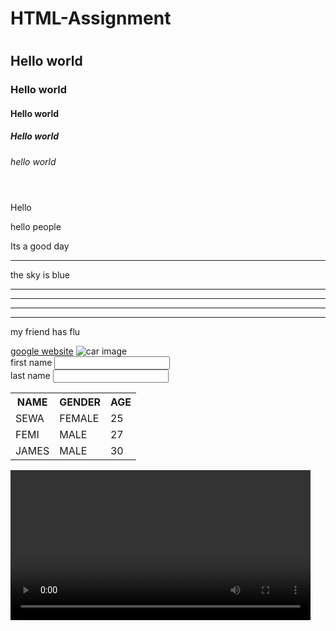 # HTML-Assignment
<!DOCTYPE html>
<html lang="en">
<head>
    <meta charset="UTF-8">
    <meta name="viewport" content="width=device-width, initial-scale=1.0">
    <meta name="description" content="html classes">
    <meta name="keywords" content="teaching html class courses">
    <title>Septa</title>
</head>
<body>
    <!-- headings -->
    <!-- hello world<?h1-->
    <h1></h1>
    <h2>Hello world</h2>
<h3>Hello world</h3>
<h4>Hello world</h4>
<h5>Hello world</h5>
<h6>hello world</h6>

<header></header>
</body>
</html>
<!--Paragragh-->
<p>Hello</p>
<p> hello people</p>
<!-- horinzontal rules -->
<!-- <hrs> -->
<p>Its a good day</p>
<!-- horinzontal rules-->
<!-- hrs -->

<!-- line breaks -->
<hr>

<p>the sky is blue
    <hr>
    <hr>
    <hr>
    <hr>
    my friend has flu

</p>
<!-- Links -->
<a href="http://google.com">google website</a>

<img src="" alt="car image">

<body>
    <form>
        <label for="fname">first name</label>
        <input type="text"><br>
        <label for="lname">last name</label>
        <input type="text">
    </form>
    <table>
        <tr>
            <th>NAME</th>
            <th>GENDER</th>
            <th>AGE</th>
        </tr>
        <tr>
            <td>SEWA</td>
            <td>FEMALE</td>
            <td>25</td>
        </tr>
        <tr>
            <td>FEMI</td>
            <td>MALE</td>
            <td>27</td>
        </tr>
        <tr>
            <td>JAMES</td>
            <td>MALE</td>
            <td>30</td>
        </tr>
    </table>
    <video height="240" weight="120" controls>
        <source src="Joy.mp4" type="video/mp4">
        your browser does not support this video.

    </video>

    <p>How does a website work</p>
    <P>A website is a collection of web pages and related content that is accessible through a web browser</P>
    <p>The web pages are created by HTML which defines it structures and content</p>
    <p>The visual presentation and layout of the web pages are controlled by CSS thereby styling how html elements are styled</p>
    <p>Javascipts add interactivity and dynamic behavior to web pages</p>
    <p>The server processes requests, generates web pages using HTML, CSS, and JavaScript, communicates with databases and other backend services, and delivers the content to users' browsers for display</p>

</body>
